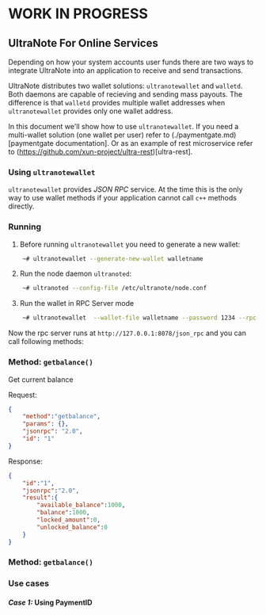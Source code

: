 # WORK IN PROGRESS
## UltraNote For Online Services 

Depending on how your system accounts user funds there are two ways to integrate UltraNote into an application to receive and send transactions.

UltraNote distributes two wallet solutions: `ultranotewallet` and `walletd`. Both daemons are capable of recieving and sending mass payouts. The difference is that `walletd` provides multiple wallet addresses when `ultranotewallet` provides only one wallet address. 

In this document we'll show how to use  `ultranotewallet`. If you need a multi-wallet solution (one wallet per user) refer to (./paymentgate.md)[paymentgate documentation]. Or as an example of rest microservice refer to (https://github.com/xun-project/ultra-rest)[ultra-rest].



### Using `ultranotewallet`

`ultranotewallet` provides *JSON RPC* service. At the time this is the only way to use wallet methods if your application cannot call `c++` methods directly. 


### Running

1. Before running `ultranotewallet` you need to generate a new wallet:

```sh
	~# ultranotewallet --generate-new-wallet walletname

```

2. Run the node daemon `ultranoted`:

```sh
	~# ultranoted --config-file /etc/ultranote/node.conf
```   

3. Run the wallet in RPC Server mode

```sh
	~# ultranotewallet  --wallet-file walletname --password 1234 --rpc-bind-port 8078 --rpc-user test --rpc-password 1234
``` 

Now the rpc server runs at `http://127.0.0.1:8078/json_rpc` and you can call following methods:


### Method: `getbalance()`
Get current balance

Request:
```json
{
	"method":"getbalance", 
	"params": {},
	"jsonrpc": "2.0", 
	"id": "1"
}
```


Response:
```json
{
	"id":"1",
	"jsonrpc":"2.0",
	"result":{
		"available_balance":1000,
		"balance":1000,
		"locked_amount":0,
		"unlocked_balance":0
	}
}
```


### Method: `getbalance()`



### Use cases

#### _Case 1:_ Using PaymentID 
